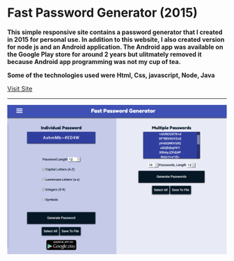 # Fast Password Generator (2015)

**This simple responsive site contains a password generator that I created in 2015 for personal use. In addition to this website, I also created version for node js and an Android application. The Android app was available on the Google Play store for around 2 years but ulitmately removed it because Android app programming was not my cup of tea.**

**Some of the technologies used were Html, Css, javascript, Node, Java**

[Visit Site](https://sbullard.github.io/password-website/)

---

<p align="center"><img src="images/screenshot1.PNG" max-width="600px"></p>
